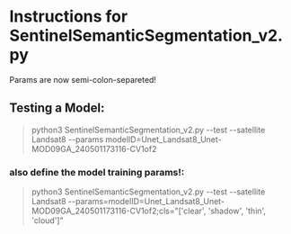 # Instructions for SentinelSemanticSegmentation_v2.py

Params are now semi-colon-separeted!

## Testing a Model:
> python3 SentinelSemanticSegmentation_v2.py --test --satellite Landsat8 --params modelID=Unet_Landsat8_Unet-MOD09GA_240501173116-CV1of2

### also define the model training params!:
>python3 SentinelSemanticSegmentation_v2.py --test --satellite Landsat8 --params=modelID=Unet_Landsat8_Unet-MOD09GA_240501173116-CV1of2;cls="['clear', 'shadow', 'thin', 'cloud']"